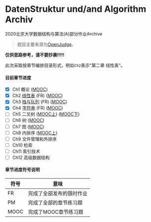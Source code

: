 # DatenStruktur und/and Algorithm Archiv
 2020北京大学数据结构与算法(A)部分作业Archive

> 题目主要来源为[OpenJudge](http://dsa.openjudge.cn/)。

**仅供思路参考，请不要抄袭!!!!!**

此次采取按章节编排目录形式，例如`Ch2`表示"第二章 线性表"。

#### 目前章节进度

- [x] Ch1 概论 ([MOOC](https://github.com/wr786/DatenStruktur-und-Algorithm-Archiv/tree/master/MOOC/Ch1.md))
- [x] Ch2 [线性表](https://github.com/wr786/DatenStruktur-und-Algorithm-Archiv/tree/master/Ch2) (FR) ([MOOC](https://github.com/wr786/DatenStruktur-und-Algorithm-Archiv/tree/master/MOOC/Ch2.md))
- [x] Ch3 [栈与队列](https://github.com/wr786/DatenStruktur-und-Algorithm-Archiv/tree/master/Ch3) (FR) ([MOOC](https://github.com/wr786/DatenStruktur-und-Algorithm-Archiv/tree/master/MOOC/Ch3.md))
- [x] Ch4 [字符串](https://github.com/wr786/DatenStruktur-und-Algorithm-Archiv/tree/master/Ch4) (FR) ([MOOC](https://github.com/wr786/DatenStruktur-und-Algorithm-Archiv/tree/master/MOOC/Ch4.md))
- [ ] Ch5 二叉树 ([MOOC上](https://github.com/wr786/DatenStruktur-und-Algorithm-Archiv/tree/master/MOOC/Ch5_I.md)) ([MOOC下](https://github.com/wr786/DatenStruktur-und-Algorithm-Archiv/tree/master/MOOC/Ch5_II.pdf))
- [ ] Ch6 树 ([MOOC](https://github.com/wr786/DatenStruktur-und-Algorithm-Archiv/tree/master/MOOC/Ch6.pdf))
- [ ] Ch7 图 ([MOOC](https://github.com/wr786/DatenStruktur-und-Algorithm-Archiv/tree/master/MOOC/Ch7.md))
- [ ] Ch8 内排序 ([MOOC上](https://github.com/wr786/DatenStruktur-und-Algorithm-Archiv/tree/master/MOOC/Ch8_I.md))
- [ ] Ch9 文件管理和外排序
- [ ] Ch10 检索
- [ ] Ch11 索引技术
- [ ] Ch12 高级数据结构

#### 章节进度符号说明

| 符号 | 意味                     |
| ---- | ------------------------ |
| FR   | 完成了全部发布的限时作业 |
| PM   | 完成了全部的章节练习题   |
| MOOC | 完成了MOOC章节练习题     |

